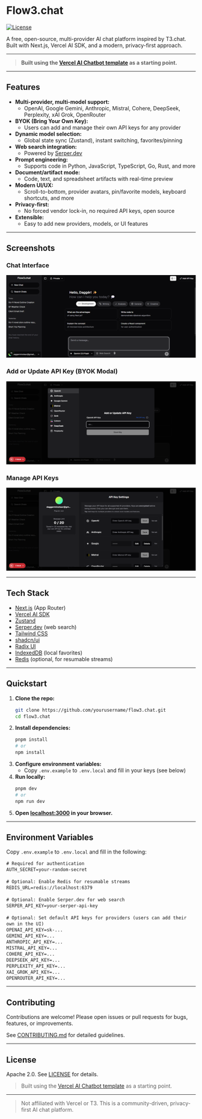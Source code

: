 # Flow3.chat

[![License](https://img.shields.io/badge/license-Apache%202.0-blue.svg)](LICENSE)

A free, open-source, multi-provider AI chat platform inspired by T3.chat. Built with Next.js, Vercel AI SDK, and a modern, privacy-first approach.

---

> **Built using the [Vercel AI Chatbot template](https://github.com/vercel/ai-chatbot) as a starting point.**

---

## Features

- **Multi-provider, multi-model support:**
  - OpenAI, Google Gemini, Anthropic, Mistral, Cohere, DeepSeek, Perplexity, xAI Grok, OpenRouter
- **BYOK (Bring Your Own Key):**
  - Users can add and manage their own API keys for any provider
- **Dynamic model selection:**
  - Global state sync (Zustand), instant switching, favorites/pinning
- **Web search integration:**
  - Powered by [Serper.dev](https://serper.dev)
- **Prompt engineering:**
  - Supports code in Python, JavaScript, TypeScript, Go, Rust, and more
- **Document/artifact mode:**
  - Code, text, and spreadsheet artifacts with real-time preview
- **Modern UI/UX:**
  - Scroll-to-bottom, provider avatars, pin/favorite models, keyboard shortcuts, and more
- **Privacy-first:**
  - No forced vendor lock-in, no required API keys, open source
- **Extensible:**
  - Easy to add new providers, models, or UI features

---

## Screenshots

### Chat Interface

![Chat Interface](public/screenshots/chat-interface.png)

### Add or Update API Key (BYOK Modal)

![Add or Update API Key](public/screenshots/BYOK-modal.png)

### Manage API Keys

![Manage API Keys](public/screenshots/manage-key.png)

---

## Tech Stack

- [Next.js](https://nextjs.org) (App Router)
- [Vercel AI SDK](https://sdk.vercel.ai/docs)
- [Zustand](https://zustand-demo.pmnd.rs/)
- [Serper.dev](https://serper.dev) (web search)
- [Tailwind CSS](https://tailwindcss.com)
- [shadcn/ui](https://ui.shadcn.com)
- [Radix UI](https://radix-ui.com)
- [IndexedDB](https://developer.mozilla.org/en-US/docs/Web/API/IndexedDB_API) (local favorites)
- [Redis](https://redis.io/) (optional, for resumable streams)

---

## Quickstart

1. **Clone the repo:**
   ```bash
   git clone https://github.com/yourusername/flow3.chat.git
   cd flow3.chat
   ```
2. **Install dependencies:**
   ```bash
   pnpm install
   # or
   npm install
   ```
3. **Configure environment variables:**
   - Copy `.env.example` to `.env.local` and fill in your keys (see below)
4. **Run locally:**
   ```bash
   pnpm dev
   # or
   npm run dev
   ```
5. **Open [localhost:3000](http://localhost:3000) in your browser.**

---

## Environment Variables

Copy `.env.example` to `.env.local` and fill in the following:

```
# Required for authentication
AUTH_SECRET=your-random-secret

# Optional: Enable Redis for resumable streams
REDIS_URL=redis://localhost:6379

# Optional: Enable Serper.dev for web search
SERPER_API_KEY=your-serper-api-key

# Optional: Set default API keys for providers (users can add their own in the UI)
OPENAI_API_KEY=sk-...
GEMINI_API_KEY=...
ANTHROPIC_API_KEY=...
MISTRAL_API_KEY=...
COHERE_API_KEY=...
DEEPSEEK_API_KEY=...
PERPLEXITY_API_KEY=...
XAI_GROK_API_KEY=...
OPENROUTER_API_KEY=...
```

---

## Contributing

Contributions are welcome! Please open issues or pull requests for bugs, features, or improvements.

See [CONTRIBUTING.md](CONTRIBUTING.md) for detailed guidelines.

---

## License

Apache 2.0. See [LICENSE](LICENSE) for details.

> Built using the [Vercel AI Chatbot template](https://github.com/vercel/ai-chatbot) as a starting point.

---

> Not affiliated with Vercel or T3. This is a community-driven, privacy-first AI chat platform.
